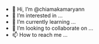 - 👋 Hi, I’m @chiamakamaryann
- 👀 I’m interested in ...
- 🌱 I’m currently learning ...
- 💞️ I’m looking to collaborate on ...
- 📫 How to reach me ...

<!---
chiamakamaryann/chiamakamaryann is a ✨ special ✨ repository because its `README.md` (this file) appears on your GitHub profile.
You can click the Preview link to take a look at your changes.
--->
